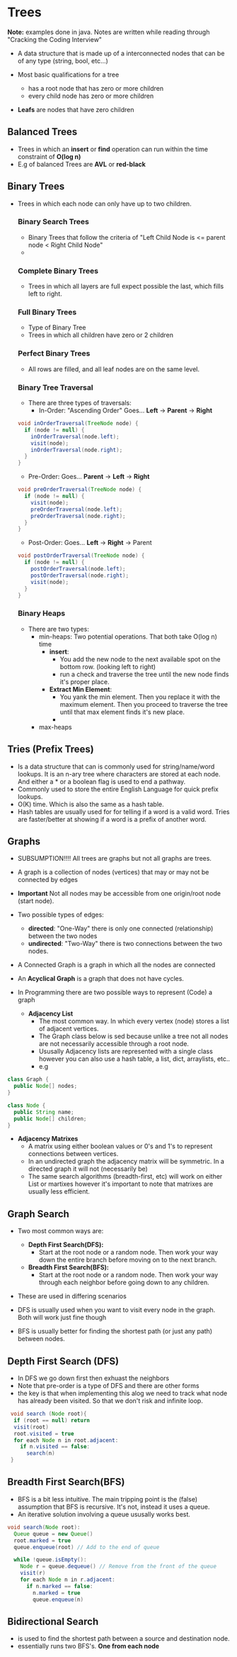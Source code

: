 # Trees
**Note:** examples done in java. Notes are written while reading through "Cracking the Coding Interview"

- A data structure that is made up of a interconnected nodes that can be of any type (string, bool, etc...)

- Most basic qualifications for a tree
  - has a root node that has zero or more children
  - every child node has zero or more children

- **Leafs** are nodes that have zero children

## Balanced Trees
- Trees in which an **insert** or **find** operation can run within the time constraint of **O(log n)**
- E.g of balanced Trees are **AVL** or  **red-black**

## Binary Trees
- Trees in which each node can only have up to two children.

  ### Binary Search Trees
  - Binary Trees that follow the criteria of "Left Child Node is <= parent node < Right Child Node"
  - 
  ### Complete Binary Trees
  - Trees in which all layers are full expect possible the last, which fills left to right.


  ### Full Binary Trees
  - Type of Binary Tree
  - Trees in which all children have zero or 2 children

  ### Perfect Binary Trees
  - All rows are filled, and all leaf nodes are on the same level.

  ### Binary Tree Traversal
  - There are three types of traversals:
    - In-Order: "Ascending Order" Goes... **Left** -> **Parent** -> **Right**
  ```java
  void inOrderTraversal(TreeNode node) {
    if (node != null) {
      inOrderTraversal(node.left);
      visit(node);
      inOrderTraversal(node.right);
    }
  }
  ```
    - Pre-Order: Goes... **Parent** -> **Left** -> **Right**
   ```java
   void preOrderTraversal(TreeNode node) {
     if (node != null) {
       visit(node);
       preOrderTraversal(node.left);
       preOrderTraversal(node.right);
     }
   }
   ``` 
    - Post-Order: Goes... **Left** -> **Right** -> Parent
    ```java
    void postOrderTraversal(TreeNode node) {
      if (node != null) {
        postOrderTraversal(node.left);
        postOrderTraversal(node.right);
        visit(node);
      }
    }
    ```
  ### Binary Heaps
  - There are two types:
    - min-heaps: Two potential operations. That both take O(log n) time
      - **insert**:
        - You add the new node to the next available spot on the bottom row. (looking left to right)
        - run a check and traverse the tree until the new node finds it's proper place.
      - **Extract Min Element**:
        - You yank the min element. Then you replace it with the maximum element. Then you proceed to traverse the tree until that max element finds it's new place.
        - 
    - max-heaps
  
## Tries (Prefix Trees)
- Is a data structure that can is commonly used for string/name/word lookups. It is an n-ary tree where characters are stored at each node. And either a * or a boolean flag is used to end a pathway.
- Commonly used to store the entire English Language for quick prefix lookups.
- O(K) time. Which is also the same as a hash table.
- Hash tables are usually used for for telling if a word is a valid word. Tries are faster/better at showing if a word is a prefix of another word.

## Graphs
- SUBSUMPTION!!!! All trees are graphs but not all graphs are trees.
- A graph is a collection of nodes (vertices) that may or may not be connected by edges
- **Important** Not all nodes may be accessible from one origin/root node (start node).
- Two possible types of edges:
  - **directed**: "One-Way" there is only one connected (relationship) between the two nodes
  - **undirected**: "Two-Way" there is two connections between the two nodes.

- A Connected Graph is a graph in which all the nodes are connected

- An **Acyclical Graph** is a graph that does not have cycles.

- In Programming there are two possible ways to represent (Code) a graph
  - **Adjacency List**
    - The most common way. In which every vertex (node) stores a list of adjacent vertices. 
    - The Graph class below is sed because unlike a tree not all nodes are not necessarily accessible through a root node.
    - Ususally Adjacency lists are represented with a single class however you can also use a hash table, a list, dict, arraylists, etc..
    - e.g
```java
class Graph {
  public Node[] nodes;
}

class Node {
  public String name;
  public Node[] children;
}
```
  - **Adjacency Matrixes**
    - A matrix using either boolean values or 0's and 1's to represent connections between vertices.
    - In an undirected graph the adjacency matrix will be symmetric. In a directed graph it will not (necessarily be) 
    - The same search algorithms (breadth-first, etc) will work on either List or martixes however it's important to note that matrixes are usually less efficient.

## Graph Search
  - Two most common ways are:
    - **Depth First Search(DFS):**
      - Start at the root node or a random node. Then work your way down the entire branch before moving on to the next branch.
    - **Breadth First Search(BFS):**
      - Start at the root node or a random node. Then work your way through each neighbor before going down to any children.

  - These are used in differing scenarios
  - DFS is usually used when you want to visit every node in the graph. Both will work just fine though
  - BFS is usually better for finding the shortest path (or just any path) between nodes.

## Depth First Search (DFS)
  - In DFS we go down first then exhuast the neighbors
  - Note that pre-order is a type of DFS and there are other forms
  - the key is that when implementing this alog we need to track what node has already been visited. So that we don't risk and infinite loop.
```java
 void search (Node root){
  if (root == null) return
  visit(root)
  root.visited = true
  for each Node n in root.adjacent:
    if n.visited == false:
      search(n)
 }
```

## Breadth First Search(BFS)
- BFS is a bit less intuitive. The main tripping point is the (false) assumption that BFS is recursive. It's not, instead it uses a queue. 
- An iterative solution involving a queue ususally works best.
```java
void search(Node root):
  Queue queue = new Queue()
  root.marked = true
  queue.enqueue(root) // Add to the end of queue

  while !queue.isEmpty():
    Node r = queue.dequeue() // Remove from the front of the queue
    visit(r)
    for each Node n in r.adjacent:
      if n.marked == false:
        n.marked = true
        queue.enqueue(n)
```


## Bidirectional Search
- is used to find the shortest path between a source and destination node. 
- essentially runs two BFS's. **One from each node**




